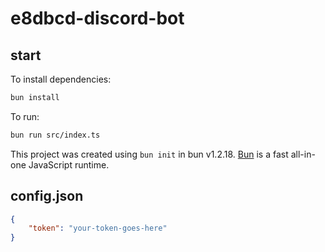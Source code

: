 # e8dbcd-discord-bot

## start
To install dependencies:

```bash
bun install
```

To run:

```bash
bun run src/index.ts
```

This project was created using `bun init` in bun v1.2.18. [Bun](https://bun.sh) is a fast all-in-one JavaScript runtime.

## config.json  

```json
{
	"token": "your-token-goes-here"
}
```
